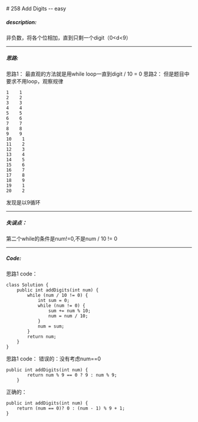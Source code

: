 \# 258 Add Digits -- easy
##### description:
非负数，将各个位相加，直到只剩一个digit（0<d<9）
****************
##### 思路:
思路1：
最直观的方法就是用while loop一直到digit / 10 = 0
思路2：
但是题目中要求不用loop，观察规律
```
1    1
2    2
3    3
4    4
5    5
6    6
7    7
8    8    
9    9    
10    1
11    2
12    3    
13    4
14    5
15    6
16    7
17    8
18    9
19    1
20    2
```
发现是以9循环
**********
##### 失误点：
第二个while的条件是num!=0,不是num / 10 != 0
********
##### Code:
思路1 code：
```
class Solution {
    public int addDigits(int num) {
        while (num / 10 != 0) {
            int sum = 0;
            while (num != 0) {
                sum += num % 10;
                num = num / 10;
            }
            num = sum;
        }
        return num;
    }
}
```
思路1 code：
错误的：没有考虑num==0
```
public int addDigits(int num) {
        return num % 9 == 0 ? 9 : num % 9;
    }
```
正确的：
```
public int addDigits(int num) {
    return (num == 0)? 0 : (num - 1) % 9 + 1;
}
```
